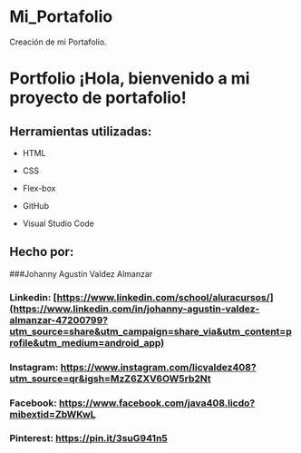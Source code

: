 # Mi_Portafolio
Creación de mi Portafolio.

# Portfolio ¡Hola, bienvenido a mi proyecto de portafolio!

## Herramientas utilizadas:

* HTML

* CSS

* Flex-box
  
* GitHub
  
* Visual Studio Code

## Hecho por:

###Johanny Agustín Valdez Almanzar

### Linkedin: [https://www.linkedin.com/school/aluracursos/](https://www.linkedin.com/in/johanny-agustin-valdez-almanzar-47200799?utm_source=share&utm_campaign=share_via&utm_content=profile&utm_medium=android_app)
### Instagram: https://www.instagram.com/licvaldez408?utm_source=qr&igsh=MzZ6ZXV6OW5rb2Nt
### Facebook: https://www.facebook.com/java408.licdo?mibextid=ZbWKwL
### Pinterest: https://pin.it/3suG941n5

